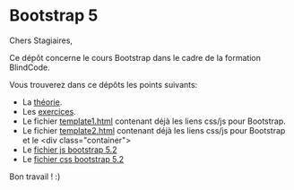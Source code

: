 # Bootstrap 5

Chers Stagiaires,


Ce dépôt concerne le cours Bootstrap dans le cadre de la formation BlindCode.  

Vous trouverez dans ce dépôts les points suivants:
- La [théorie](Theorie/README.md).
- Les [exercices](Exercices/README.md).
- Le fichier [template1.html](Exercices/Templates/template1.html?raw=1) contenant déjà les liens css/js pour Bootstrap.
- Le fichier [template2.html](Exercices/Templates/template2.html?raw=1) contenant déjà les liens css/js pour Bootstrap et le \<div class="container">
- Le [fichier js bootstrap 5.2](Exercices/bootstrap.bundle.min.js?raw=1)
- Le [fichier css bootstrap 5.2](Exercices/bootstrap.min.css?raw=1)

Bon travail ! :)